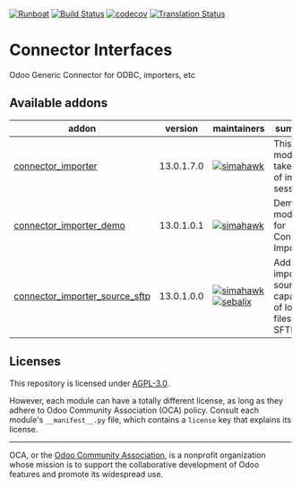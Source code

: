 
[![Runboat](https://img.shields.io/badge/runboat-Try%20me-875A7B.png)](https://runboat.odoo-community.org/builds?repo=OCA/connector-interfaces&target_branch=13.0)
[![Build Status](https://travis-ci.com/OCA/connector-interfaces.svg?branch=13.0)](https://travis-ci.com/OCA/connector-interfaces)
[![codecov](https://codecov.io/gh/OCA/connector-interfaces/branch/13.0/graph/badge.svg)](https://codecov.io/gh/OCA/connector-interfaces)
[![Translation Status](https://translation.odoo-community.org/widgets/connector-interfaces-13-0/-/svg-badge.svg)](https://translation.odoo-community.org/engage/connector-interfaces-13-0/?utm_source=widget)

<!-- /!\ do not modify above this line -->

# Connector Interfaces

Odoo Generic Connector for ODBC, importers, etc

<!-- /!\ do not modify below this line -->

<!-- prettier-ignore-start -->

[//]: # (addons)

Available addons
----------------
addon | version | maintainers | summary
--- | --- | --- | ---
[connector_importer](connector_importer/) | 13.0.1.7.0 | [![simahawk](https://github.com/simahawk.png?size=30px)](https://github.com/simahawk) | This module takes care of import sessions.
[connector_importer_demo](connector_importer_demo/) | 13.0.1.0.1 | [![simahawk](https://github.com/simahawk.png?size=30px)](https://github.com/simahawk) | Demo module for Connector Importer.
[connector_importer_source_sftp](connector_importer_source_sftp/) | 13.0.1.0.0 | [![simahawk](https://github.com/simahawk.png?size=30px)](https://github.com/simahawk) [![sebalix](https://github.com/sebalix.png?size=30px)](https://github.com/sebalix) | Add import source capable of loading files from SFTP.

[//]: # (end addons)

<!-- prettier-ignore-end -->

## Licenses

This repository is licensed under [AGPL-3.0](LICENSE).

However, each module can have a totally different license, as long as they adhere to Odoo Community Association (OCA)
policy. Consult each module's `__manifest__.py` file, which contains a `license` key
that explains its license.

----
OCA, or the [Odoo Community Association](http://odoo-community.org/), is a nonprofit
organization whose mission is to support the collaborative development of Odoo features
and promote its widespread use.
